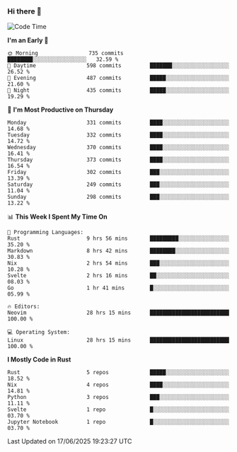 ### Hi there 👋
<!--START_SECTION:waka-->
![Code Time](http://img.shields.io/badge/Code%20Time-652%20hrs%2057%20mins-blue)

**I'm an Early 🐤** 

```text
🌞 Morning                735 commits         ████████░░░░░░░░░░░░░░░░░   32.59 % 
🌆 Daytime                598 commits         ███████░░░░░░░░░░░░░░░░░░   26.52 % 
🌃 Evening                487 commits         █████░░░░░░░░░░░░░░░░░░░░   21.60 % 
🌙 Night                  435 commits         █████░░░░░░░░░░░░░░░░░░░░   19.29 % 
```
📅 **I'm Most Productive on Thursday** 

```text
Monday                   331 commits         ████░░░░░░░░░░░░░░░░░░░░░   14.68 % 
Tuesday                  332 commits         ████░░░░░░░░░░░░░░░░░░░░░   14.72 % 
Wednesday                370 commits         ████░░░░░░░░░░░░░░░░░░░░░   16.41 % 
Thursday                 373 commits         ████░░░░░░░░░░░░░░░░░░░░░   16.54 % 
Friday                   302 commits         ███░░░░░░░░░░░░░░░░░░░░░░   13.39 % 
Saturday                 249 commits         ███░░░░░░░░░░░░░░░░░░░░░░   11.04 % 
Sunday                   298 commits         ███░░░░░░░░░░░░░░░░░░░░░░   13.22 % 
```


📊 **This Week I Spent My Time On** 

```text
💬 Programming Languages: 
Rust                     9 hrs 56 mins       █████████░░░░░░░░░░░░░░░░   35.20 % 
Markdown                 8 hrs 42 mins       ████████░░░░░░░░░░░░░░░░░   30.83 % 
Nix                      2 hrs 54 mins       ███░░░░░░░░░░░░░░░░░░░░░░   10.28 % 
Svelte                   2 hrs 16 mins       ██░░░░░░░░░░░░░░░░░░░░░░░   08.03 % 
Go                       1 hr 41 mins        █░░░░░░░░░░░░░░░░░░░░░░░░   05.99 % 

🔥 Editors: 
Neovim                   28 hrs 15 mins      █████████████████████████   100.00 % 

💻 Operating System: 
Linux                    28 hrs 15 mins      █████████████████████████   100.00 % 
```

**I Mostly Code in Rust** 

```text
Rust                     5 repos             █████░░░░░░░░░░░░░░░░░░░░   18.52 % 
Nix                      4 repos             ████░░░░░░░░░░░░░░░░░░░░░   14.81 % 
Python                   3 repos             ███░░░░░░░░░░░░░░░░░░░░░░   11.11 % 
Svelte                   1 repo              █░░░░░░░░░░░░░░░░░░░░░░░░   03.70 % 
Jupyter Notebook         1 repo              █░░░░░░░░░░░░░░░░░░░░░░░░   03.70 % 
```




 Last Updated on 17/06/2025 19:23:27 UTC
<!--END_SECTION:waka-->

<!--
**YoganshSharma/YoganshSharma** is a ✨ _special_ ✨ repository because its `README.md` (this file) appears on your GitHub profile.

Here are some ideas to get you started:

- 🔭 I’m currently working on ...
- 🌱 I’m currently learning ...
- 👯 I’m looking to collaborate on ...
- 🤔 I’m looking for help with ...
- 💬 Ask me about ...
- 📫 How to reach me: ...
- 😄 Pronouns: ...
- ⚡ Fun fact: ...
-->
